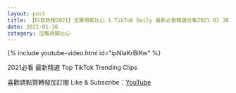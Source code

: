 ```yaml
---
layout: post
title: 【抖音熱搜2021】泫雅用脚比心 1 TikTok Daily 最新必看精選合集2021 01 30
date: 2021-01-30
category: 泫雅用脚比心
---
```


{% include youtube-video.html id="ipNIaKrBiKw" %}

2021必看 最新精選 Top TikTok Trending Clips

喜歡請點贊轉發加訂閱 Like & Subscribe：[YouTube](https://www.youtube.com/channel/UCAoR7VcanIPd04uEq_GIylA/videos)


